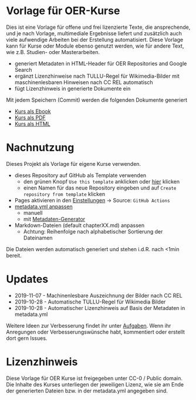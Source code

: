 # Vorlage für OER-Kurse

Dies ist eine Vorlage für offene und frei lizenzierte Texte, die ansprechende, und je nach Vorlage, multimediale Ergebnisse liefert und zusätzlich auch viele aufwendige Arbeiten bei der Erstellung automatisiert. Diese Vorlage kann für Kurse oder Module ebenso genutzt werden, wie für andere Text, wie z.B. Studien- oder Masterarbeiten.

* generiert Metadaten in HTML-Header für OER Repositories and Google Search
* ergänzt Lizenzhinweise nach TULLU-Regel für Wikimedia-Bilder mit maschinenlesbaren Hinweisen nach CC REL automatisch
* fügt Lizenzhinweis in generierte Dokumente ein

Mit jedem Speichern (Commit) werden die folgenden Dokumente generiert

* [Kurs als Ebook](https://smatts.github.io/sortieralgorithmen/document.epub)
* [Kurs als PDF](https://smatts.github.io/sortieralgorithmen/document.pdf)
* [Kurs als HTML](https://smatts.github.io/sortieralgorithmen/index.html)

# Nachnutzung

Dieses Projekt als Vorlage für eigene Kurse verwenden.

* dieses Repository auf GitHub als Template verwenden
    * den grünen Knopf `Use this template` anklicken oder [hier](https://github.com/TIBHannover/markdown-documents-template/generate) klicken
    * einen Namen für das neue Repository eingeben und auf `Create repository from template` klicken
* Pages aktivieren in den [Einstellungen](../../settings/pages) -> Source: `GitHub Actions`
* [metadata.yml anpassen](../../edit/main/metadata.yml)
    * manuell
    * mit [Metadaten-Generator](https://oersi.gitlab.io/metadata-form/metadata-generator.html)
* Markdown-Dateien (default chapterXX.md) anpassen
    * Achtung: Reihenfolge nach alphabetischer Sortierung der Dateinamen

Die Dateien werden automatisch generiert und stehen i.d.R. nach <1min bereit.

# Updates

* 2019-11-07 - Machinenlesbare Auszeichnung der Bilder nach CC REL
* 2019-10-28 - Automatische TULLU-Regel für Wikimedia Bilder
* 2019-10-28 - Automatischer Lizenzhinweis auf Basis der Metadaten in metadata.yml

Weitere Ideen zur Verbesserung findet ihr unter  [Aufgaben](https://github.com/TIBHannover/markdown-documents-template/issues). Wenn ihr Anregungen oder Verbesserungswünsche habt, kommentiert oder erstellt dort gern Issues.


# Lizenzhinweis

Diese Vorlage für OER Kurse ist freigegeben unter CC-0 / Public domain. Die Inhalte des Kurses unterliegen der jeweiligen Lizenz, wie sie am Ende der generierten Dateien bzw. in der metadata.yml angegeben sind.
